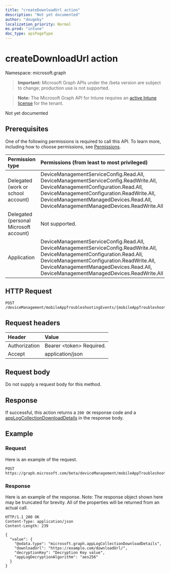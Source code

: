 ```yaml
---
title: "createDownloadUrl action"
description: "Not yet documented"
author: "dougeby"
localization_priority: Normal
ms.prod: "intune"
doc_type: apiPageType
---
```


# createDownloadUrl action

Namespace: microsoft.graph

> **Important:** Microsoft Graph APIs under the /beta version are subject to change; production use is not supported.

> **Note:** The Microsoft Graph API for Intune requires an [active Intune license](https://go.microsoft.com/fwlink/?linkid=839381) for the tenant.

Not yet documented

## Prerequisites
One of the following permissions is required to call this API. To learn more, including how to choose permissions, see [Permissions](/graph/permissions-reference).

|Permission type|Permissions (from least to most privileged)|
|:---|:---|
|Delegated (work or school account)|DeviceManagementServiceConfig.Read.All, DeviceManagementServiceConfig.ReadWrite.All, DeviceManagementConfiguration.Read.All, DeviceManagementConfiguration.ReadWrite.All, DeviceManagementManagedDevices.Read.All, DeviceManagementManagedDevices.ReadWrite.All|
|Delegated (personal Microsoft account)|Not supported.|
|Application|DeviceManagementServiceConfig.Read.All, DeviceManagementServiceConfig.ReadWrite.All, DeviceManagementConfiguration.Read.All, DeviceManagementConfiguration.ReadWrite.All, DeviceManagementManagedDevices.Read.All, DeviceManagementManagedDevices.ReadWrite.All|

## HTTP Request
<!-- {
  "blockType": "ignored"
}
-->
``` http
POST /deviceManagement/mobileAppTroubleshootingEvents/{mobileAppTroubleshootingEventId}/appLogCollectionRequests/{appLogCollectionRequestId}/createDownloadUrl
```

## Request headers
|Header|Value|
|:---|:---|
|Authorization|Bearer &lt;token&gt; Required.|
|Accept|application/json|

## Request body
Do not supply a request body for this method.

## Response
If successful, this action returns a `200 OK` response code and a [appLogCollectionDownloadDetails](../resources/intune-devices-applogcollectiondownloaddetails.md) in the response body.

## Example

### Request
Here is an example of the request.
``` http
POST https://graph.microsoft.com/beta/deviceManagement/mobileAppTroubleshootingEvents/{mobileAppTroubleshootingEventId}/appLogCollectionRequests/{appLogCollectionRequestId}/createDownloadUrl
```

### Response
Here is an example of the response. Note: The response object shown here may be truncated for brevity. All of the properties will be returned from an actual call.
``` http
HTTP/1.1 200 OK
Content-Type: application/json
Content-Length: 239

{
  "value": {
    "@odata.type": "microsoft.graph.appLogCollectionDownloadDetails",
    "downloadUrl": "https://example.com/downloadUrl/",
    "decryptionKey": "Decryption Key value",
    "appLogDecryptionAlgorithm": "aes256"
  }
}
```




